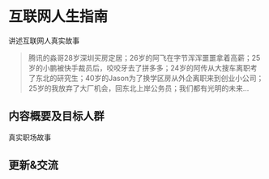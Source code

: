 # 互联网人生指南

讲述互联网人真实故事

> 腾讯的淼哥28岁深圳买房定居；26岁的阿飞在字节浑浑噩噩拿着高薪；25岁的小鹏被快手裁员后，咬咬牙去了拼多多；24岁的阿传从大搜车离职考了东北的研究生；40岁的Jason为了换学区房从外企离职来到创业小公司；25岁的我放弃了大厂机会，回东北上岸公务员；我们都有光明的未来...

## 内容概要及目标人群

真实职场故事

## 更新&交流

